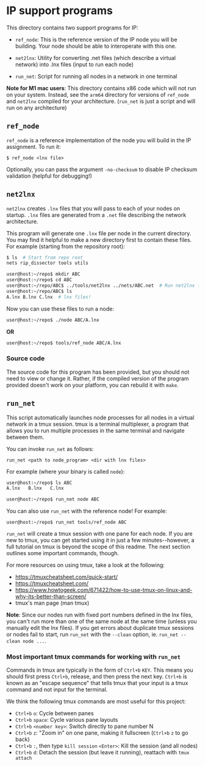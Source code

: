 # IP support programs

This directory contains two support programs for IP:

 - `ref_node`: This is the reference version of the IP node you will be
   building.  Your node should be able to interoperate with this one.

 - `net2lnx`: Utility for converting .net files (which describe a
   virtual network) into .lnx files (input to run each node)

 - `run_net`:  Script for running all nodes in a network in one terminal

**Note for M1 mac users**: This directory contains x86 code which will
  not run on your system.  Instead, see the `arm64` directory for
  versions of `ref_node` and `net2lnx` compiled for your architecture.
  (`run_net` is just a script and will run on any architecture)


## `ref_node`

`ref_node` is a reference implementation of the node you will build in
the IP assignment.  To run it:
```
$ ref_node <lnx file>
```

Optionally, you can pass the argument `-no-checksum` to disable IP
checksum validation (helpful for debugging!)

## `net2lnx`

`net2lnx` creates `.lnx` files that you will pass to each of your nodes
on startup.  `.lnx` files are generated from a `.net` file describing
the network architecture.

This program will generate one `.lnx` file per node in the current
directory.  You may find it helpful to make a new directory first to
contain these files.  For example (starting from the repository root):
```sh
$ ls  # Start from repo root
nets rip_dissector tools utils

user@host:~/repo$ mkdir ABC  
user@host:~/repo$ cd ABC
user@host:~/repo/ABC$ ../tools/net2lnx ../nets/ABC.net  # Run net2lnx from here
user@host:~/repo/ABC$ ls
A.lnx B.lnx C.lnx  # lnx files!
```

Now you can use these files to run a node:
```sh
user@host:~/repo$ ./node ABC/A.lnx
```

**OR**

```sh
user@host:~/repo$ tools/ref_node ABC/A.lnx
```

### Source code

The source code for this program has been provided, but you should not
need to view or change it.  Rather, if the compiled version of the
program provided doesn't work on your platform, you can rebuild it
with `make`.

## `run_net`

This script automatically launches node processes for all nodes in a
virtual network in a tmux session.  tmux is a terminal multiplexer, a
program that allows you to run multiple processes in the same terminal
and navigate between them.

You can invoke `run_net` as follows:
```
run_net <path to node_program> <dir with lnx files>
```

For example (where your binary is called `node`):
```sh
user@host:~/repo$ ls ABC
A.lnx   B.lnx   C.lnx

user@host:~/repo$ run_net node ABC
```

You can also use `run_net` with the reference node!  For example:
```
user@host:~/repo$ run_net tools/ref_node ABC
```

`run_net` will create a tmux session with one pane for each node.  If
you are new to tmux, you can get started using it in just a few
minutes--however, a full tutorial on tmux is beyond the scope of this
readme.  The next section outlines some important commands, though.

For more resources on using tmux, take a look at the following:
  - https://tmuxcheatsheet.com/quick-start/
  - https://tmuxcheatsheet.com/
  - https://www.howtogeek.com/671422/how-to-use-tmux-on-linux-and-why-its-better-than-screen/
  - tmux's man page (man tmux)

**Note**: Since our nodes run with fixed port numbers defined in the
lnx files, you can't run more than one of the same node at the same
time (unless you manually edit the lnx files).  If you get errors
about duplicate tmux sessions or nodes fail to start, run `run_net`
with the `--clean` option, ie. `run_net --clean node ...`.  


### Most important tmux commands for working with `run_net`

Commands in tmux are typically in the form of `Ctrl+b` `KEY`.  This
means you should first press `Ctrl+b`, release, and then press the
next key.  `Ctrl+b` is known as an "escape sequence" that tells tmux
that your input is a tmux command and not input for the terminal.  

We think the following tmux commands are most useful for this project:
 - `Ctrl+b` `o`:  Cycle between panes
 - `Ctrl+b` `space`:  Cycle various pane layouts
 - `Ctrl+b` `<number key>`:  Switch directly to pane number N
 - `Ctrl+b` `z`:  "Zoom in" on one pane, making it fullscreen (`Ctrl+b` `z` to go back)
 - `Ctrl+b` `:`, then type `kill session` `<Enter>`:  Kill the session (and all nodes)
 - `Ctrl+b` `d`:  Detach the session (but leave it running), reattach
 with `tmux attach`
 
